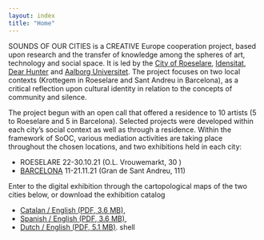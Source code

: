 ```yaml
---
layout: index
title: "Home"
---
```


SOUNDS OF OUR CITIES is a CREATIVE Europe cooperation project, based upon research and the transfer of knowledge among the spheres of art, technology and social space. It is led by the [City of Roeselare](https://www.roeselare.be), [Idensitat](https://www.idensitat.net), [Dear Hunter](https://dearhunter.eu) and [Aalborg Universitet](https://www.smc.aau.dk). The project focuses on two local contexts (Krottegem in Roeselare and Sant Andreu in Barcelona), as a critical reflection upon cultural identity in relation to the concepts of community and silence.

The project begun with an open call that offered a residence to 10 artists (5 to Roeselare and 5 in Barcelona). Selected projects were developed within each city’s social context as well as through a residence. Within the framework of SoOC, various mediation activities are taking place throughout the chosen locations, and two exhibitions held in each city:

- ROESELARE 22-30.10.21 (O.L. Vrouwemarkt, 30 )
- [BARCELONA](https://www.idensitat.net/es/proyectos-en-proceso/sounds-of-our-cities-3/1630-sounds-of-our-cities-exposiciones) 11-21.11.21 (Gran de Sant Andreu, 111)

Enter to the digital exhibition through the cartopological maps of the two cities below, or download the exhibition catalog

- [Catalan / English (PDF, 3.6 MB)](/assets/images/BCN_llibreta_CATALÀ_web.pdf), 
- [Spanish / English (PDF, 3.6 MB)](/assets/images/BCN_llibreta_ES_web.pdf), 
- [Dutch / English (PDF, 5.1 MB)](/assets/images/RSL-booklet-PDFA.pdf).
shell
